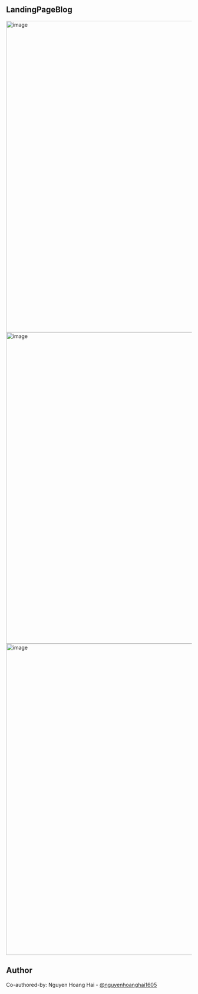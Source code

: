 ## LandingPageBlog

<img width="1011" height="842" alt="image" src="https://github.com/user-attachments/assets/4565c5de-a873-4271-8421-2ed1e497d517" />
<img width="1014" height="842" alt="image" src="https://github.com/user-attachments/assets/3cdcc4da-6cde-41dd-9bf9-7b8d619e21df" />
<img width="1011" height="842" alt="image" src="https://github.com/user-attachments/assets/b464ffc0-6042-42b3-afab-a27d32fa417e" />


## Author
Co-authored-by: Nguyen Hoang Hai - [@nguyenhoanghai1605](https://github.com/nguyenhoanghai1605)
